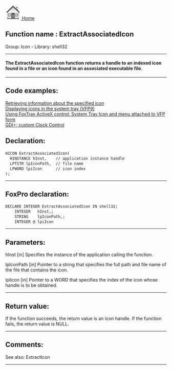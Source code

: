 [<img src="../../images/home.png"> Home ](https://github.com/VFPX/Win32API)  

## Function name : ExtractAssociatedIcon
Group: Icon - Library: shell32    
***  


#### The ExtractAssociatedIcon function returns a handle to an indexed icon found in a file or an icon found in an associated executable file.
***  


## Code examples:
[Retrieving information about the specified icon](../../samples/sample_206.md)  
[Displaying icons in the system tray (VFP9)](../../samples/sample_235.md)  
[Using FoxTray ActiveX control: System Tray Icon and menu attached to VFP form](../../samples/sample_336.md)  
[GDI+: custom Clock Control](../../samples/sample_597.md)  

## Declaration:
```foxpro  
HICON ExtractAssociatedIcon(
  HINSTANCE hInst,    // application instance handle
  LPTSTR lpIconPath,  // file name
  LPWORD lpiIcon      // icon index
);  
```  
***  


## FoxPro declaration:
```foxpro  
DECLARE INTEGER ExtractAssociatedIcon IN shell32;
	INTEGER   hInst,;
	STRING    lpIconPath,;
	INTEGER @ lpiIcon  
```  
***  


## Parameters:
hInst 
[in] Specifies the instance of the application calling the function. 

lpIconPath 
[in] Pointer to a string that specifies the full path and file name of the file that contains the icon. 

lpiIcon 
[in] Pointer to a WORD that specifies the index of the icon whose handle is to be obtained.   
***  


## Return value:
If the function succeeds, the return value is an icon handle. If the function fails, the return value is NULL.   
***  


## Comments:
See also: ExtractIcon   
  
***  

